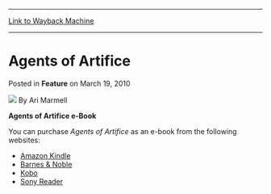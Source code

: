
---
[Link to Wayback Machine](https://web.archive.org/web/20160316005024/http://magic.wizards.com/en/articles/archive/feature/agents-artifice-2010-03-19)

[_metadata_:wayback_url]:- "http://magic.wizards.com/en/articles/archive/feature/agents-artifice-2010-03-19"
[_metadata_:wayback_raw_url]:- "https://web.archive.org/web/20160316005024id_/http://magic.wizards.com/en/articles/archive/feature/agents-artifice-2010-03-19"
[_metadata_:wayback_capture_timestamp]:- "2016-03-16 00:50:24+00:00"
[_metadata_:description]:- "Agents of Artifice e-BookYou can purchase Agents of Artifice as an e-book from the following websites:"
[_metadata_:generator]:- "Drupal 7 (http://drupal.org)"
---


Agents of Artifice
==================



 Posted in **Feature**
 on March 19, 2010 






![](https://media.magic.wizards.com/styles/auth_small/public/generic-avatar-150_337.png)
By Ari Marmell











**Agents of Artifice e-Book**

You can purchase *Agents of Artifice* as an e-book from the following websites:




* [Amazon Kindle](http://www.amazon.com/gp/product/B00333FGKK)
* [Barnes & Noble](http://tinyurl.com/y4sqc4k)
* [Kobo](http://www.kobobooks.com/ebook/Agents-Of-Artifice-Planeswalker-Novel/book-s_pD6hcka0u4_iRnDGyiNg/page1.html)
* [Sony Reader](http://ebookstore.sony.com/ebook/ari-marmell/agents-of-artifice/_/R-400000000000000192784)






